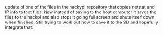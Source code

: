 update of one of the files in the hackypi repository that copies netstat and IP info to text files.  Now instead of saving to the host computer it saves the files to the hackpi and also stops it going full screen and shuts itself down when finished.  Still trying to work out how to save it to the SD and hopefully integrate that.
